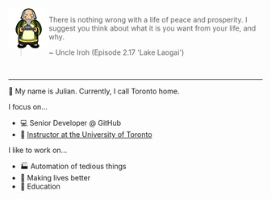 
<!--START_SECTION:iroh-->
<img height="80" align="left" src="https://raw.githubusercontent.com/jules2689/jules2689/master/iroh.png">
  
  > There is nothing wrong with a life of peace and prosperity. I suggest you think about what it is you want from your life, and why.
  >
  > ~ Uncle Iroh (Episode 2.17 'Lake Laogai')
<!--END_SECTION:iroh-->

<br>

---

:wave: My name is Julian. Currently, I call Toronto home.

I focus on...
- :computer: Senior Developer @ GitHub
- :school: [Instructor at the University of Toronto](https://csc491.dcsil.ca)

I like to work on...
- :factory: Automation of tedious things
- :gift_heart: Making lives better
- :pencil: Education
